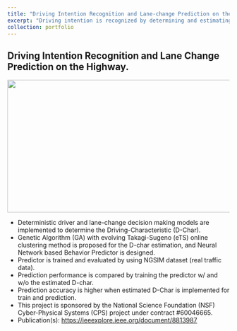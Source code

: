 ```yaml
---
title: "Driving Intention Recognition and Lane-change Prediction on the highway"
excerpt: "Driving intention is recognized by determining and estimating a driving characteristic, and lane-change behaviors are predicted by training a neural-network based predictor<br/>"
collection: portfolio
---
```


## Driving Intention Recognition and Lane Change Prediction on the Highway.
<p>
    <img src="https://hantw007.github.io/images/drivingIntentionRecognition.png" width="800" height="300" align="center">
</p>

-	Deterministic driver and lane-change decision making models are implemented to determine the Driving-Characteristic (D-Char).
-	Genetic Algorithm (GA) with evolving Takagi-Sugeno (eTS) online clustering method is proposed for the D-char estimation, and Neural Network based Behavior Predictor is designed.
-	Predictor is trained and evaluated by using NGSIM dataset (real traffic data).
-	Prediction performance is compared by training the predictor w/ and w/o the estimated D-char.
-	Prediction accuracy is higher when estimated D-Char is implemented for train and prediction. 
-	This project is sponsored by the National Science Foundation (NSF) Cyber-Physical Systems (CPS) project under contract #60046665.
-	Publication(s): https://ieeexplore.ieee.org/document/8813987 
